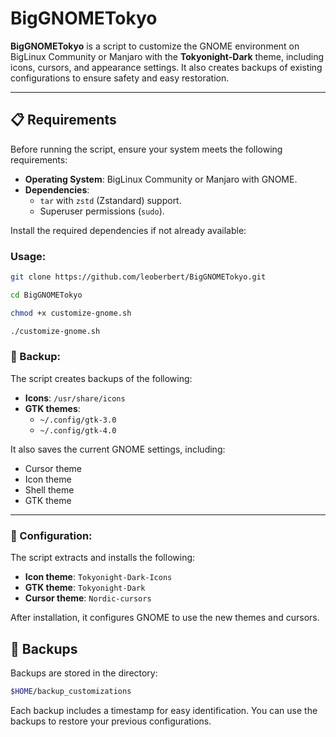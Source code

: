 # BigGNOMETokyo

**BigGNOMETokyo** is a script to customize the GNOME environment on BigLinux Community or Manjaro with the **Tokyonight-Dark** theme, including icons, cursors, and appearance settings. It also creates backups of existing configurations to ensure safety and easy restoration.

---

## 📋 Requirements

Before running the script, ensure your system meets the following requirements:

- **Operating System**: BigLinux Community or Manjaro with GNOME.
- **Dependencies**:
  - `tar` with `zstd` (Zstandard) support.
  - Superuser permissions (`sudo`).

Install the required dependencies if not already available:

### Usage:

```bash
git clone https://github.com/leoberbert/BigGNOMETokyo.git

cd BigGNOMETokyo

chmod +x customize-gnome.sh

./customize-gnome.sh

```

### 🔄 Backup:

The script creates backups of the following:

- **Icons**: `/usr/share/icons`
- **GTK themes**:
  - `~/.config/gtk-3.0`
  - `~/.config/gtk-4.0`

It also saves the current GNOME settings, including:

- Cursor theme
- Icon theme
- Shell theme
- GTK theme

---

### 🎨 Configuration:

The script extracts and installs the following:

- **Icon theme**: `Tokyonight-Dark-Icons`
- **GTK theme**: `Tokyonight-Dark`
- **Cursor theme**: `Nordic-cursors`

After installation, it configures GNOME to use the new themes and cursors.


## 💾 Backups

Backups are stored in the directory:

```bash
$HOME/backup_customizations
```

Each backup includes a timestamp for easy identification. You can use the backups to restore your previous configurations.